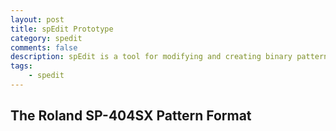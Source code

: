 ```yaml
---
layout: post
title: spEdit Prototype
category: spedit
comments: false
description: spEdit is a tool for modifying and creating binary pattern files for the Roland SP-404SX.
tags:
    - spedit
---
```


## The Roland SP-404SX Pattern Format



